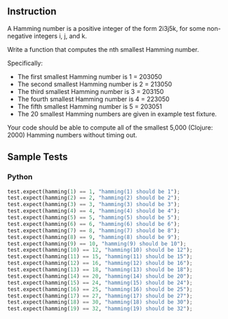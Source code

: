 ## Instruction
A Hamming number is a positive integer of the form 2i3j5k, for some non-negative integers i, j, and k.

Write a function that computes the nth smallest Hamming number.

Specifically:

- The first smallest Hamming number is 1 = 203050
- The second smallest Hamming number is 2 = 213050
- The third smallest Hamming number is 3 = 203150
- The fourth smallest Hamming number is 4 = 223050
- The fifth smallest Hamming number is 5 = 203051
- The 20 smallest Hamming numbers are given in example test fixture.

Your code should be able to compute all of the smallest 5,000 (Clojure: 2000) Hamming numbers without timing out.

## Sample Tests

### Python
~~~ python
test.expect(hamming(1) == 1, "hamming(1) should be 1");
test.expect(hamming(2) == 2, "hamming(2) should be 2");
test.expect(hamming(3) == 3, "hamming(3) should be 3");
test.expect(hamming(4) == 4, "hamming(4) should be 4");
test.expect(hamming(5) == 5, "hamming(5) should be 5");
test.expect(hamming(6) == 6, "hamming(6) should be 6");
test.expect(hamming(7) == 8, "hamming(7) should be 8");
test.expect(hamming(8) == 9, "hamming(8) should be 9");
test.expect(hamming(9) == 10, "hamming(9) should be 10");
test.expect(hamming(10) == 12, "hamming(10) should be 12");
test.expect(hamming(11) == 15, "hamming(11) should be 15");
test.expect(hamming(12) == 16, "hamming(12) should be 16");
test.expect(hamming(13) == 18, "hamming(13) should be 18");
test.expect(hamming(14) == 20, "hamming(14) should be 20");
test.expect(hamming(15) == 24, "hamming(15) should be 24");
test.expect(hamming(16) == 25, "hamming(16) should be 25");
test.expect(hamming(17) == 27, "hamming(17) should be 27");
test.expect(hamming(18) == 30, "hamming(18) should be 30");
test.expect(hamming(19) == 32, "hamming(19) should be 32");
~~~